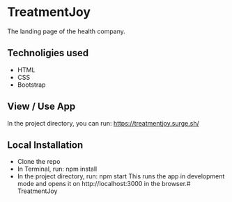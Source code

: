 # TreatmentJoy
The landing page of the health company.

## Technoligies used
* HTML
* CSS
* Bootstrap

## View / Use App
In the project directory, you can run:
https://treatmentjoy.surge.sh/

## Local Installation
* Clone the repo
* In Terminal, run: npm install
* In the project directory, run: npm start
This runs the app in development mode and opens it on http://localhost:3000 in the browser.# TreatmentJoy
